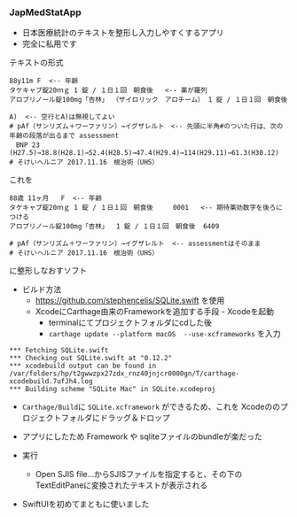 ### JapMedStatApp

* 日本医療統計のテキストを整形し入力しやすくするアプリ
* 完全に私用です

テキストの形式

```
88y11m F  <-- 年齢
タケキャブ錠20ｍｇ 1 錠 / １日１回　朝食後   <-- 薬が羅列
アロプリノール錠100mg「杏林」 （ザイロリック　アロチーム） 1 錠 / １日１回　朝食後

A)  <-- 空行とA)は無視してよい
# pAf（サンリズム＋ワーファリン）→イグザレルト　<-- 先頭に半角#のついた行は、次の年齢の段落が出るまで assessment
　BNP 23 (H27.5)→38.8(H28.1)→52.4(H28.5)→47.4(H29.4)→114(H29.11)→61.3(H30.12)
# そけいヘルニア 2017.11.16　根治術（UHS）
```
これを
```
88歳 11ヶ月   F  <-- 年齢
タケキャブ錠20ｍｇ 1 錠 / １日１回　朝食後     0001   <-- 期待薬効数字を後ろにつける
アロプリノール錠100mg「杏林」  1 錠 / １日１回　朝食後  6409

# pAf（サンリズム＋ワーファリン）→イグザレルト  <-- assessmentはそのまま
# そけいヘルニア 2017.11.16　根治術（UHS）
```

に整形しなおすソフト

- ビルド方法
  - https://github.com/stephencelis/SQLite.swift を使用
  - XcodeにCarthage由来のFrameworkを追加する手段    - Xcodeを起動
    - terminalにてプロジェクトフォルダにcdした後
    - `carthage update --platform macOS  --use-xcframeworks` を入力
```
*** Fetching SQLite.swift
*** Checking out SQLite.swift at "0.12.2"
*** xcodebuild output can be found in /var/folders/hp/t2gwwzpx27zdx_rnz40jnjcr0000gn/T/carthage-xcodebuild.7ufJh4.log
*** Building scheme "SQLite Mac" in SQLite.xcodeproj
```

   - `Carthage/Build`に `SQLite.xcframework` ができるため、これを Xcodeののプロジェクトフォルダにドラッグ＆ドロップ
   - アプリにしたため Framework や sqliteファイルのbundleが楽だった

- 実行
  - Open SJIS file...からSJISファイルを指定すると、その下のTextEditPaneに変換されたテキストが表示される

- SwiftUIを初めてまともに使いました
